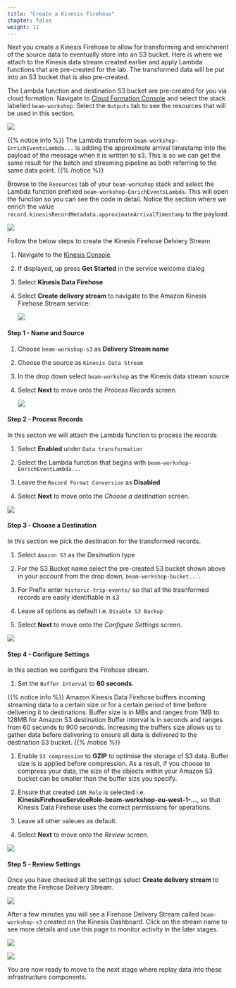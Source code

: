 ```yaml
---
title: "Create a Kinesis Firehose"
chapter: false
weight: 11
---
```


Next you create a Kinesis Firehose to allow for transforming and enrichment of the source data to eventually store into an S3 bucket. Here is where we attach to the Kinesis data stream created earlier and apply Lambda functions that are pre-created for the lab. The transformed data will be put into an S3 bucket that is also pre-created.

The Lambda function and destination S3 bucket are pre-created for you via cloud formation. Navigate to [Cloud Formation Console](https://console.aws.amazon.com/cloudformation) and select the stack labelled `beam-workshop`. Select the `Outputs` tab to see the resources that will be used in this section.

![](/images/kfh-cf.png)

{{% notice info %}}
The Lambda transform `beam-workshop-EnrichEventsLambda...` is adding the approximate arrival timestamp into the payload of the message when it is written to s3. This is so we can get the same result for the batch and streaming pipeline as both referring to the same data point.
{{% /notice %}}

Browse to the `Resources` tab of your `beam-workshop` stack and select the Lambda function prefixed `beam-workshop-EnrichEventsLambda`. This will open the function so you can see the code in detail. Notice the section where we enrich the value `record.kinesisRecordMetadata.approximateArrivalTimestamp` to the payload.

![](/images/kfh-lambda.png)

Follow the below steps to create the Kinesis Firehose Delviery Stream

1. Navigate to the [Kinesis Console](https://console.aws.amazon.com/kinesis)

1. If displayed, up press **Get Started** in the service welcome dialog

1. Select **Kinesis Data Firehose**

1. Select **Create delivery stream** to navigate to the Amazon Kinesis Firehose Stream service:

   ![](/images/kfh-create.png)

#### Step 1 - Name and Source

1. Choose `beam-workshop-s3` as **Delivery Stream name**

1. Choose the source as `Kinesis Data Stream`

1. In the drop down select `beam-workshop` as the Kinesis data stream source

1. Select **Next** to move onto the _Process Records_ screen.

   ![](/images/kfh-selectsources3.png)

#### Step 2 - Process Records

In this secton we will attach the Lambda function to process the records

1. Select **Enabled** under `Data transformation`

1. Select the Lambda function that begins with `beam-workshop-EnrichEventLambda...`

1. Leave the `Record Format Conversion` as **Disabled**

1. Select **Next** to move onto the _Choose a destination_ screen.

![](/images/kfh-process.png)

#### Step 3 - Choose a Destination

In this section we pick the destination for the transformed records.

1. Select `Amazon S3` as the Desitnation type

1. For the S3 Bucket name select the pre-created S3 bucket shown above in your account from the drop down, `beam-workshop-bucket....`

1. For Prefix enter `historic-trip-events/` so that all the trasnformed records are easily identifiable in s3

1. Leave all options as default i.e. `Disable S3 Backup`

1. Select **Next** to move onto the _Configure Settings_ screen.

![](/images/kfh-s3.png)

#### Step 4 - Configure Settings

In this section we configure the Firehose stream.

1. Set the `Buffer Interval` to **60 seconds**.

{{% notice info %}}
Amazon Kinesis Data Firehose buffers incoming streaming data to a certain size or for a certain period of time before delivering it to destinations. Buffer size is in MBs and ranges from 1MB to 128MB for Amazon S3 destination Buffer interval is in seconds and ranges from 60 seconds to 900 seconds. Increasing the buffers size allows us to gather data before delivering to ensure all data is delivered to the destination S3 bucket.
{{% /notice %}}

1. Enable `S3 compression` to **GZIP** to optimise the storage of S3 data. Buffer size is is applied before compression. As a result, if you choose to compress your data, the size of the objects within your Amazon S3 bucket can be smaller than the buffer size you specify.

1. Ensure that created `IAM Role` is selected i.e. **KinesisFirehoseServiceRole-beam-workshop-eu-west-1-...**, so that Kinesis Data Firehose uses the correct permissions for operations.

1. Leave all other valeues as default.

1. Select **Next** to move onto the _Review_ screen.

![](/images/kfh-configure.png)

#### Step 5 - Review Settings

Once you have checked all the settings select **Create delivery stream** to create the Firehose Delivery Stream.

![](/images/kfh-review.png)

After a few minutes you will see a Firehose Delivery Stream called `beam-workshop-s3` created on the Kinesis Dashboard. Click on the stream name to see more details and use this page to monitor activity in the later stages.

![](/images/kfh-check.png)

![](/images/kfh-check2.png)

You are now ready to move to the next stage where replay data into these infrastructure components.
